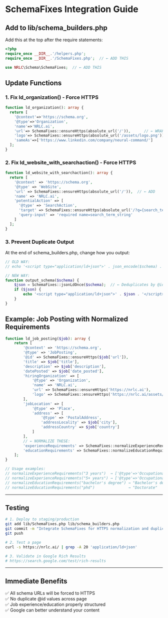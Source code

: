 # SchemaFixes Integration Guide

## Add to lib/schema_builders.php

Add this at the top after the require statements:

```php
<?php
require_once __DIR__.'/helpers.php';
require_once __DIR__.'/SchemaFixes.php';  // ← ADD THIS

use NRLC\Schema\SchemaFixes;  // ← ADD THIS
```

## Update Functions

### 1. Fix ld_organization() - Force HTTPS

```php
function ld_organization(): array {
  return [
    '@context'=>'https://schema.org',
    '@type'=>'Organization',
    'name'=>'NRLC.ai',
    'url'=> SchemaFixes::ensureHttps(absolute_url('/')),      // ← WRAP WITH ensureHttps
    'logo'=> SchemaFixes::ensureHttps(absolute_url('/assets/logo.png')),  // ← WRAP WITH ensureHttps
    'sameAs'=>['https://www.linkedin.com/company/neural-command/']
  ];
}
```

### 2. Fix ld_website_with_searchaction() - Force HTTPS

```php
function ld_website_with_searchaction(): array {
  return [
    '@context' => 'https://schema.org',
    '@type' => 'WebSite',
    'url' => SchemaFixes::ensureHttps(absolute_url('/')),  // ← ADD
    'name' => 'NRLC.ai',
    'potentialAction' => [
      '@type' => 'SearchAction',
      'target' => SchemaFixes::ensureHttps(absolute_url('/?q={search_term_string}')),  // ← ADD
      'query-input' => 'required name=search_term_string'
    ]
  ];
}
```

### 3. Prevent Duplicate Output

At the end of schema_builders.php, change how you output:

```php
// OLD WAY:
// echo '<script type="application/ld+json">' . json_encode($schema) . '</script>';

// NEW WAY:
function output_schema($schema) {
    $json = SchemaFixes::jsonLdOnce($schema);  // ← Deduplicates by @id
    if ($json) {
        echo '<script type="application/ld+json">' . $json . '</script>';
    }
}
```

## Example: Job Posting with Normalized Requirements

```php
function ld_job_posting($job): array {
    return [
        '@context' => 'https://schema.org',
        '@type' => 'JobPosting',
        '@id' => SchemaFixes::ensureHttps($job['url']),
        'title' => $job['title'],
        'description' => $job['description'],
        'datePosted' => $job['date_posted'],
        'hiringOrganization' => [
            '@type' => 'Organization',
            'name' => 'NRLC.ai',
            'url' => SchemaFixes::ensureHttps('https://nrlc.ai'),
            'logo' => SchemaFixes::ensureHttps('https://nrlc.ai/assets/logo.png')
        ],
        'jobLocation' => [
            '@type' => 'Place',
            'address' => [
                '@type' => 'PostalAddress',
                'addressLocality' => $job['city'],
                'addressCountry' => $job['country']
            ]
        ],
        // ← NORMALIZE THESE:
        'experienceRequirements' => SchemaFixes::normalizeExperienceRequirements($job['experience'] ?? ''),
        'educationRequirements' => SchemaFixes::normalizeEducationRequirements($job['education'] ?? '')
    ];
}

// Usage examples:
// normalizeExperienceRequirements("3 years")  → ['@type'=>'OccupationalExperienceRequirements','monthsOfExperience'=>36]
// normalizeExperienceRequirements("5+ years") → ['@type'=>'OccupationalExperienceRequirements','monthsOfExperience'=>60]
// normalizeEducationRequirements("bachelor's degree") → "Bachelor's degree"
// normalizeEducationRequirements("phd")               → "Doctorate"
```

---

## Testing

```bash
# 1. Deploy to staging/production
git add lib/SchemaFixes.php lib/schema_builders.php
git commit -m "Integrate SchemaFixes for HTTPS normalization and duplicate prevention"
git push

# 2. Test a page
curl -s https://nrlc.ai/ | grep -A 20 'application/ld+json'

# 3. Validate in Google Rich Results
# https://search.google.com/test/rich-results
```

---

## Immediate Benefits

✅ All schema URLs will be forced to HTTPS  
✅ No duplicate @id values across page  
✅ Job experience/education properly structured  
✅ Google can better understand your content
